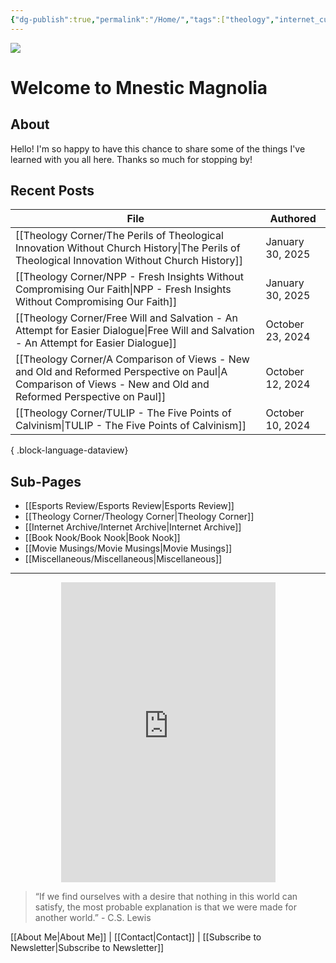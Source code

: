 ```yaml
---
{"dg-publish":true,"permalink":"/Home/","tags":["theology","internet_culture","books","movies","miscellaneous","esports","gardenEntry","gardenEntry","gardenEntry","gardenEntry"]}
---
```


![](https://i.imgur.com/Gwb8h2a.jpeg)
# Welcome to Mnestic Magnolia
## About
Hello! I'm so happy to have this chance to share some of the things I've learned with you all here. Thanks so much for stopping by!
## Recent Posts

| File                                                                                                                                                              | Authored         |
| ----------------------------------------------------------------------------------------------------------------------------------------------------------------- | ---------------- |
| [[Theology Corner/The Perils of Theological Innovation Without Church History\|The Perils of Theological Innovation Without Church History]]                   | January 30, 2025 |
| [[Theology Corner/NPP - Fresh Insights Without Compromising Our Faith\|NPP - Fresh Insights Without Compromising Our Faith]]                                   | January 30, 2025 |
| [[Theology Corner/Free Will and Salvation - An Attempt for Easier Dialogue\|Free Will and Salvation - An Attempt for Easier Dialogue]]                         | October 23, 2024 |
| [[Theology Corner/A Comparison of Views - New and Old and Reformed Perspective on Paul\|A Comparison of Views - New and Old and Reformed Perspective on Paul]] | October 12, 2024 |
| [[Theology Corner/TULIP - The Five Points of Calvinism\|TULIP - The Five Points of Calvinism]]                                                                 | October 10, 2024 |

{ .block-language-dataview}
## Sub-Pages

- [[Esports Review/Esports Review\|Esports Review]]
- [[Theology Corner/Theology Corner\|Theology Corner]]
- [[Internet Archive/Internet Archive\|Internet Archive]]
- [[Book Nook/Book Nook\|Book Nook]]
- [[Movie Musings/Movie Musings\|Movie Musings]]
- [[Miscellaneous/Miscellaneous\|Miscellaneous]]

---

<div style="display: flex; justify-content: center;">
  <iframe src="https://i.giphy.com/media/v1.Y2lkPTc5MGI3NjExaWRla25sNDhkNW00MXNyeTgzY3Z1NnlqdmszZjVsYTc4amRrdWtiZyZlcD12MV9pbnRlcm5hbF9naWZfYnlfaWQmY3Q9Zw/ayBZf3xVtT74Q/giphy.gif" 
          width="343" height="480" frameBorder="0" allowFullScreen></iframe>
</div>

> “If we find ourselves with a desire that nothing in this world can satisfy, the most probable explanation is that we were made for another world.” - C.S. Lewis

[[About Me\|About Me]] | [[Contact\|Contact]] | [[Subscribe to Newsletter\|Subscribe to Newsletter]]